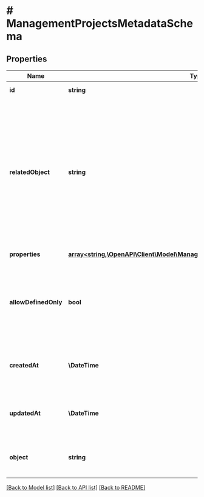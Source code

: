 # # ManagementProjectsMetadataSchema

## Properties

Name | Type | Description | Notes
------------ | ------------- | ------------- | -------------
**id** | **string** | Unique identifier of the metadata schema. | [optional]
**relatedObject** | **string** | The resource type. You can define custom metadata schemas, which have a custom &#x60;\&quot;related_object\&quot;&#x60; resource type. The standard metadata schemas are: &#x60;\&quot;campaign\&quot;&#x60;, &#x60;\&quot;customer\&quot;&#x60;, &#x60;\&quot;earning_rule\&quot;&#x60;, &#x60;\&quot;loyalty_tier\&quot;&#x60;, &#x60;\&quot;order\&quot;&#x60;, &#x60;\&quot;order_item\&quot;&#x60;, &#x60;\&quot;product\&quot;&#x60;, &#x60;\&quot;promotion_tier\&quot;&#x60;, &#x60;\&quot;publication\&quot;&#x60;, &#x60;\&quot;redemption\&quot;&#x60;, &#x60;\&quot;reward\&quot;&#x60;, &#x60;\&quot;voucher\&quot;&#x60;. | [optional]
**properties** | [**array<string,\OpenAPI\Client\Model\ManagementProjectsMetadataSchemaDefinition>**](ManagementProjectsMetadataSchemaDefinition.md) | Contains metadata definitions. | [optional]
**allowDefinedOnly** | **bool** | Restricts the creation of metadata fields when set to &#x60;true&#x60;. It indicates whether or not you can create new metadata definitions, e.g. in the campaign or publication manager. If set to &#x60;true&#x60;, then only the defined fields are available for assigning values. | [optional]
**createdAt** | **\DateTime** | Timestamp representing the date and time when the metadata schema was created. The value for this parameter is shown in the ISO 8601 format. | [optional]
**updatedAt** | **\DateTime** | Timestamp representing the date and time when the metadata schema was updated. The value for this parameter is shown in the ISO 8601 format. | [optional]
**object** | **string** | The type of the object represented by the JSON. This object stores information about the metadata schema. | [optional] [default to 'metadata_schema']

[[Back to Model list]](../../README.md#models) [[Back to API list]](../../README.md#endpoints) [[Back to README]](../../README.md)
